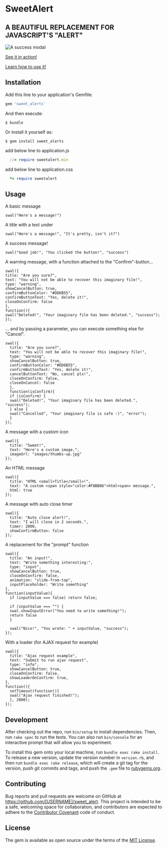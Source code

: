 # SweetAlert

## A BEAUTIFUL REPLACEMENT FOR JAVASCRIPT'S "ALERT"

![A success modal](https://raw.github.com/t4t5/sweetalert/master/sweetalert.gif)

[See it in action!](http://t4t5.github.io/sweetalert)

[Learn how to use it!](https://www.ludu.co/lesson/how-to-use-sweetalert)

## Installation

Add this line to your application's Gemfile:

```ruby
gem 'sweet_alerts'
```

And then execute:

    $ bundle

Or install it yourself as:

    $ gem install sweet_alerts

add below line to application.js

```ruby
  //= require sweetalert.min
```

add below line to application.css

```ruby
  *= require sweetalert
```

## Usage

A basic message

    swal("Here's a message!")

A title with a text under

    swal("Here's a message!", "It's pretty, isn't it?")

A success message!

    swal("Good job!", "You clicked the button!", "success")

A warning message, with a function attached to the "Confirm"-button...

    swal({
    title: "Are you sure?",
    text: "You will not be able to recover this imaginary file!",
    type: "warning",
    showCancelButton: true,
    confirmButtonColor: "#DD6B55",
    confirmButtonText: "Yes, delete it!",
    closeOnConfirm: false
    },
    function(){
    swal("Deleted!", "Your imaginary file has been deleted.", "success");
    });

... and by passing a parameter, you can execute something else for "Cancel".

    swal({
      title: "Are you sure?",
      text: "You will not be able to recover this imaginary file!",
      type: "warning",
      showCancelButton: true,
      confirmButtonColor: "#DD6B55",
      confirmButtonText: "Yes, delete it!",
      cancelButtonText: "No, cancel plx!",
      closeOnConfirm: false,
      closeOnCancel: false
      },
      function(isConfirm){
      if (isConfirm) {
      swal("Deleted!", "Your imaginary file has been deleted.", "success");
      } else {
      swal("Cancelled", "Your imaginary file is safe :)", "error");
      }
    });

A message with a custom icon

    swal({
      title: "Sweet!",
      text: "Here's a custom image.",
      imageUrl: "images/thumbs-up.jpg"
    });

An HTML message

    swal({
      title: "HTML <small>Title</small>!",
      text: "A custom <span style="color:#F8BB86">html<span> message.",
      html: true
    });

A message with auto close timer

    swal({
      title: "Auto close alert!",
      text: "I will close in 2 seconds.",
      timer: 2000,
      showConfirmButton: false
    });
A replacement for the "prompt" function

    swal({
      title: "An input!",
      text: "Write something interesting:",
      type: "input",
      showCancelButton: true,
      closeOnConfirm: false,
      animation: "slide-from-top",
      inputPlaceholder: "Write something"
    },
    function(inputValue){
      if (inputValue === false) return false;

      if (inputValue === "") {
      swal.showInputError("You need to write something!");
      return false
      }

      swal("Nice!", "You wrote: " + inputValue, "success");
    });

With a loader (for AJAX request for example)

    swal({
      title: "Ajax request example",
      text: "Submit to run ajax request",
      type: "info",
      showCancelButton: true,
      closeOnConfirm: false,
      showLoaderOnConfirm: true,
    },
    function(){
      setTimeout(function(){
      swal("Ajax request finished!");
      }, 2000);
    });
## Development

After checking out the repo, run `bin/setup` to install dependencies. Then, run `rake spec` to run the tests. You can also run `bin/console` for an interactive prompt that will allow you to experiment.

To install this gem onto your local machine, run `bundle exec rake install`. To release a new version, update the version number in `version.rb`, and then run `bundle exec rake release`, which will create a git tag for the version, push git commits and tags, and push the `.gem` file to [rubygems.org](https://rubygems.org).

## Contributing

Bug reports and pull requests are welcome on GitHub at https://github.com/[USERNAME]/sweet_alert. This project is intended to be a safe, welcoming space for collaboration, and contributors are expected to adhere to the [Contributor Covenant](http://contributor-covenant.org) code of conduct.


## License

The gem is available as open source under the terms of the [MIT License](http://opensource.org/licenses/MIT).
